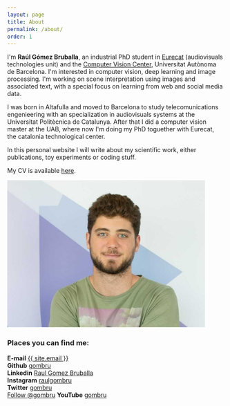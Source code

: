 ```yaml
---
layout: page
title: About
permalink: /about/
order: 1
---
```


I'm **Raúl Gómez Bruballa**, an industrial PhD student in [Eurecat](https://eurecat.org/) (audiovisuals technologies unit) and the [Computer Vision Center](http://www.cvc.uab.es/), Universitat Autònoma de Barcelona. I'm interested in computer vision, deep learning and image processing. I'm working on scene interpretation using images and associated text, with a special focus on learning from web and social media data.

I was born in Altafulla and moved to Barcelona to study telecomunications engenieering with an specialization in audiovisuals systems at the Universitat Politècnica de Catalunya. After that I did a computer vision master at the UAB, where now I'm doing my PhD toguether with Eurecat, the catalonia technological center.

In this personal website I will write about my scientific work, either publications, toy experiments or coding stuff.  

My CV is available [here](https://drive.google.com/file/d/1lVkR3tW6dt93ExcdVR7Jy6NJCQxKR81s/view?usp=sharing).


<div class="imgcap">
<img src="/assets/me2.jpeg" height="340">
</div>


### Places you can find me:

**E-mail**   <a href="mailto:{{ site.email }}">{{ site.email }}</a>  
**Github**   [gombru](https://github.com/gombru)  
**Linkedin**   [Raul Gomez Bruballa](https://www.linkedin.com/in/raulgomezbruballa)  
**Instagram**   [raulgombru](https://www.instagram.com/raulgombru/)  
**Twitter**   [gombru](https://twitter.com/gombru)  
<a href="https://twitter.com/gombru?ref_src=twsrc%5Etfw" class="twitter-follow-button" data-show-count="true">Follow @gombru</a><script async src="https://platform.twitter.com/widgets.js" charset="utf-8"></script>
**YouTube**   [gombru](https://www.youtube.com/channel/UC3vvewvchL5Si3bix1Kis6A?view_as=subscriber)  
<div class="g-ytsubscribe" data-channelid="UC3vvewvchL5Si3bix1Kis6A" data-layout="full" data-count="default"></div>

